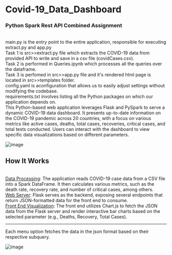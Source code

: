 # Covid-19_Data_Dashboard
<h3>Python Spark Rest API Combined Assignment</h3>
<br>
main.py is the entry point to the entire application, responsible for executing extract.py and app.py
<br>
Task 1 is src>>extract.py file which extracts the COVID-19 data from provided API to write and save in a csv file (covidCases.csv).
<br> 
Task 2 is performed in Queries.ipynb which processes all the queries over the dataframe.
<br>
Task 3 is perfomed in src>>app.py file and it's rendered html page is located in src>>templates folder.
<br>
config.yaml is aconfiguration that allows us to easily adjust settings without modifying the codebase.
<br>
requirements.txt involves listing all the Python packages on which our application depends on.
<br>
This Python-based web application leverages Flask and PySpark to serve a dynamic COVID-19 data dashboard. It presents up-to-date information on the COVID-19 pandemic across 20 countries, with a focus on various metrics like active cases, deaths, total cases, recoveries, critical cases, and total tests conducted. Users can interact with the dashboard to view specific data visualizations based on different parameters.
<br>

![image](https://github.com/Sonam-25/Covid-19_Data_Dashboard/assets/157121507/ac9d0d90-f798-4327-8919-fca98b95de4e)

<h2>How It Works</h2>
<br>
<ins>Data Processing</ins>: The application reads COVID-19 case data from a CSV file into a Spark DataFrame. It then calculates various metrics, such as the death rate, recovery rate, and number of critical cases, among others.
<br>
<ins>Web Server</ins>: Flask serves as the backend, exposing several endpoints that return JSON-formatted data for the front end to consume.
<br>
<ins>Front End Visualization</ins>: The front end utilizes Chart.js to fetch the JSON data from the Flask server and render interactive bar charts based on the selected parameter (e.g., Deaths, Recovery, Total Cases).
<hr>
Each menu option fetches the data in the json format based on their respective subquery.
<br>

![image](https://github.com/Sonam-25/Covid-19_Data_Dashboard/assets/157121507/0b1bee15-9e42-49d8-bcf8-b61b1b8e8ef2)


